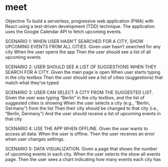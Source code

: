 # meet

Objective
To build a serverless, progressive web application (PWA) with React using a
test-driven development (TDD) technique. The application uses the Google
Calendar API to fetch upcoming events.


SCENARIO 1: WHEN USER HASN’T SEARCHED FOR A CITY, SHOW UPCOMING EVENTS FROM ALL CITIES.
Given user hasn’t searched for any city
When the user opens the app
Then the user should see a list of all upcoming events

SCENARIO 2: USER SHOULD SEE A LIST OF SUGGESTIONS WHEN THEY SEARCH FOR A CITY.
Given the main page is open
When user starts typing in the city textbox
Then the user should see a list of cities (suggestions) that match what they’ve typed

SCENARIO 3: USER CAN SELECT A CITY FROM THE SUGGESTED LIST.
Given the user was typing “Berlin” in the city textbox, and the list of suggested cities is showing
When the user selects a city (e.g., “Berlin, Germany”) from the list
Then their city should be changed to that city (i.e., “Berlin, Germany”)
And the user should receive a list of upcoming events in that city

SCENARIO 4:  USE THE APP WHEN OFFLINE.
Given the user wants to access all data. 
When the user is offline. 
Then the user receives an error when user changes settings. 

SCENARIO 5:  DATA VISUALIZATION.
Given a page that shows the number of upcoming events in each city. 
When the user selects the show all events page. 
Then the user sees a chart indicating how many events each city has 


